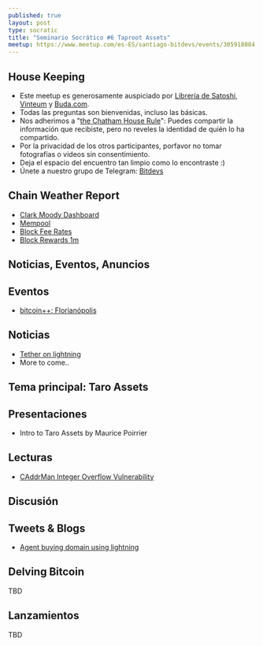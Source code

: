 ```yaml
---
published: true
layout: post
type: socratic
title: "Seminario Socrático #6 Taproot Assets"
meetup: https://www.meetup.com/es-ES/santiago-bitdevs/events/305918084
---
```


House Keeping
-------------
- Este meetup es generosamente auspiciado por [Librería de Satoshi](https://libreriadesatoshi.com), [Vinteum](https://vinteum.org/) y [Buda.com](https://buda.com/).
- Todas las preguntas son bienvenidas, incluso las básicas.
- Nos adherimos a "[the Chatham House Rule](https://www.chathamhouse.org/about-us/chatham-house-rule)": Puedes compartir la información que recibiste, pero no reveles la identidad de quién lo ha compartido.
- Por la privacidad de los otros participantes, porfavor no tomar fotografías o videos sin consentimiento.
- Deja el espacio del encuentro tan limpio como lo encontraste :)
- Únete a nuestro grupo de Telegram: [Bitdevs](https://t.me/+31Iqp2DrFnRlMzBh)

Chain Weather Report
--------------------
- [Clark Moody Dashboard](https://dashboard.clarkmoody.com/)
- [Mempool](https://mempool.space/graphs/mempool#1m)
- [Block Fee Rates](https://mempool.space/graphs/mining/block-fee-rates#1m)
- [Block Rewards 1m](https://mempool.space/graphs/mining/block-rewards#1m)

Noticias, Eventos, Anuncios
-------

## Eventos
- [bitcoin++: Florianópolis](https://btcplusplus.dev/conf/floripa)

## Noticias
- [Tether on lightning](https://lightning.engineering/posts/2025-01-30-Tether-on-Lightning/)
- More to come..

Tema principal: Taro Assets
--------------------
## Presentaciones
- Intro to Taro Assets by Maurice Poirrier

## Lecturas
- [CAddrMan Integer Overflow Vulnerability](https://blog.jgmontoya.com/2025/02/04/CAddrMan-Vulnerability.html)

Discusión
---------
## Tweets & Blogs
- [Agent buying domain using lightning](https://x.com/positiveblue2/status/1886214580726321422)

## Delving Bitcoin
TBD

## Lanzamientos
TBD
